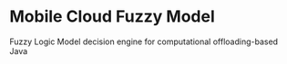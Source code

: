 Mobile Cloud Fuzzy Model
========================

Fuzzy Logic Model decision engine for computational offloading-based Java





